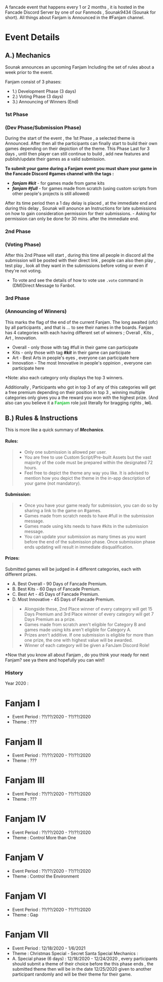 A fancade event that happens every 1 or 2 months , it is hosted in the Fancade Discord Server by one of our Fanmods , Sounak9434 (Sounak for short). All things about Fanjam is Announced in the #Fanjam channel.

# Event Details

## A.) Mechanics
Sounak announces an upcoming Fanjam Including the set of rules about a week prior to the event. 

Fanjam consist of 3 phases:

- 1.) Development Phase (3 days)
- 2.) Voting Phase (3 days)
- 3.) Announcing of Winners (End)

### 1st Phase 
### (Dev Phase/Submission Phase) 
During the start of the event , the 1st Phase , a selected theme is Announced. After then all the participants can finally start to build their own games depending on their depiction of the theme. This Phase Last for 3 days , until then player can still continue to build , add new features and publish/update their games as a valid submission.

 **To submit your game during a Fanjam event you must share your game in the Fancade Discord #games channel with the tags :**
- ***fanjam #kit*** - for games made from game kits
- ***fanjam #full*** - for games made from scratch (using custom scripts from other people's projects is still allowed)
 
After its time period then a 1 day delay is placed , at the immediate end and during this delay , Sounak will anounce an Instructions for late submissions on how to gain consideration permission for their submissions. - Asking for permission can only be done for 30 mins. after the immediate end.

### 2nd Phase 
### (Voting Phase)
After this 2nd Phase will start , during this time all people in discord all the submission will be posted with their direct link , people can also then play , test play , look all they want in the submissions before voting or even if they're not voting.
- To vote and see the details of how to vote use `.vote` command  in (DM)Direct Message to Fanbot.

### 3rd Phase 
### (Announcing of Winners)
This marks the flag of the end of the current Fanjam. The long awaited (ofc) by all participants , and that is ... to see their names in the boards. Fanjam has 4 categories with each having different set of winners ; Overall , Kits , Art , Innovation.

- Overall - only those with tag #full in their game can participate 
- Kits - only those with tag ***#kit*** in their game can participate
- Art - Best Arts in people's eyes , everyone can participate here
- Innovation - The most Innovative in people's oppinion , everyone can participate here

*Note: also each category only displays the top 3 winners.

Additionally , Participants who got in top 3 of any of this categories will get a free premium depending on their position in top 3 , winning multiple categories only gives you a the reward you won with the highest prize. (And also can you believe it a **<font color="25c43d">Fanjam</font>** role just literally for bragging rights , ~~lol~~).

## B.) Rules & Instructions
This is more like a quick summary of ***Mechanics***.

#### Rules:
> - Only one submission is allowed per user.
> - You are free to use Custom Script/Pre-built Assets but the vast majority of the code must be prepared within the designated 72 hours.
> - Feel free to depict the theme any way you like. It is advised to mention how you depict the theme in the in-app description of your game (not mandatory).

#### Submission:
> - Once you have your game ready for submission, you can do so by sharing a link to the game on #games.
> - Games made from scratch needs to have #full in the submission message.
> - Games made using kits needs to have #kits in the submission message.
> - You can update your submission as many times as you want before the end of the submission phase. Once submission phase ends updating will result in immediate disqualification.

#### Prizes:

Submitted games will be judged in 4 different categories, each with different prizes.
- A. Best Overall - 90 Days of Fancade Premium.
- B. Best Kits - 60 Days of Fancade Premium.
- C. Best Art - 45 Days of Fancade Premium.
- D. Most Innovative - 45 Days of Fancade Premium.
> - Alongside these, 2nd Place winner of every category will get 15 Days Premium and 3rd Place winner of every category will get 7 Days Premium as a prize.
> - Games made from scratch aren't eligible for Category B and games made using kits aren't eligible for Category A.
> - Prizes aren't additive. If one submission is eligible for more than one prize, the one with highest value will be awarded.
> - Winner of each category will be given a FanJam Discord Role!

*Now that you know all about Fanjam , do you think your ready for next Fanjam? see ya there and hopefully you can win!!

### History 
Year 2020 :

# Fanjam I
- Event Period : ??/??/2020 - ??/??/2020
- Theme : ???

# Fanjam II
- Event Period : ??/??/2020 - ??/??/2020
- Theme : ???

# Fanjam III
- Event Period : ??/??/2020 - ??/??/2020
- Theme : ???

# Fanjam IV
- Event Period : ??/??/2020 - ??/??/2020
- Theme : Control More than One

# Fanjam V
- Event Period : ??/??/2020 - ??/??/2020
- Theme : Control the Environment

# Fanjam VI
- Event Period : ??/??/2020 - ??/??/2020
- Theme : Gap

# Fanjam VII
- Event Period : 12/18/2020 - 1/6/2021
- Theme : Christmas Special - Secret Santa
Special Mechanics : 
- A. Special phase (6 days) : 
12/18/2020 - 12/24/2020 , every participants should submit a theme of their choice before the this phase ends , the submitted theme then will be in the date 12/25/2020 given to another participant randomly and will be their theme for their game.

